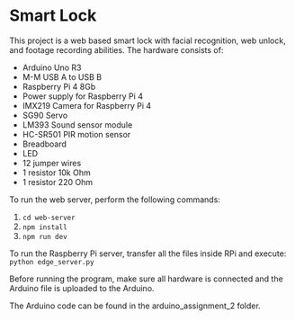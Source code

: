 # Smart Lock
This project is a web based smart lock with facial recognition, web unlock, and footage recording abilities. The hardware consists of:
-	Arduino Uno R3
-	M-M USB A to USB B
-	Raspberry Pi 4 8Gb
-	Power supply for Raspberry Pi 4
-	IMX219 Camera for Raspberry Pi 4
-	SG90 Servo
-	LM393 Sound sensor module
-	HC-SR501 PIR motion sensor
-	Breadboard
-	LED
-	12 jumper wires
-	1 resistor 10k Ohm
-	1 resistor 220 Ohm

To run the web server, perform the following commands:
1. `cd web-server`
2. `npm install`
3. `npm run dev`

To run the Raspberry Pi server, transfer all the files inside RPi and execute:
`python edge_server.py`

Before running the program, make sure all hardware is connected and the Arduino file is uploaded to the Arduino.

The Arduino code can be found in the arduino_assignment_2 folder.